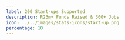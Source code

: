 ```yaml
---
label: 200 Start-ups Supported
description: R23m+ Funds Raised & 300+ Jobs
icon: ../../images/stats-icons/start-up.png
percentage: 10
---
```

